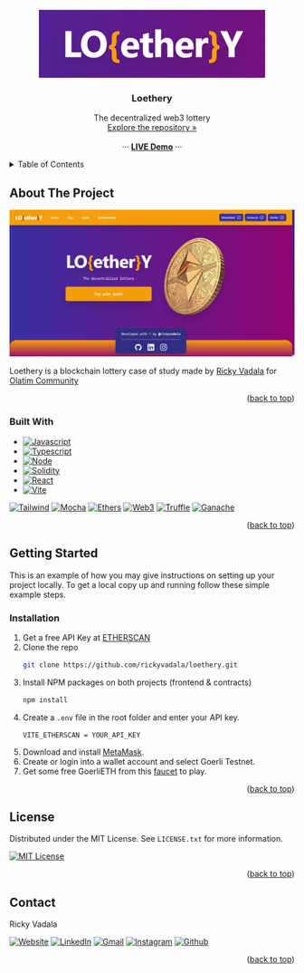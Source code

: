 

<!-- PROJECT LOGO -->
<br />
<div align="center">
  <a href="https://github.com/rickyvadala/loethery">
    <img src="images/logo.png" alt="Logo" width="400">
  </a>

<h3 align="center">Loethery</h3>

  <p align="center">
    The decentralized web3 lottery
    <br />
    <a href="https://github.com/rickyvadala/loethery">Explore the repository »</a>
    <br />
    <br />
    ··· <a href="https://loethery.rickyvadala.com"><strong>LIVE Demo</strong></a> ···
  </p>
</div>



<!-- TABLE OF CONTENTS -->
<details>
  <summary>Table of Contents</summary>
  <ol>
    <li>
      <a href="#about-the-project">About The Project</a>
      <ul>
        <li><a href="#built-with">Built With</a></li>
      </ul>
    </li>
    <li>
      <a href="#getting-started">Getting Started</a>
    </li>
    <li><a href="#license">License</a></li>
  </ol>
</details>



<!-- ABOUT THE PROJECT -->
## About The Project

[![Product Name Screen Shot][product-screenshot]](https://loethery.rickyvadala.com)

Loethery is a blockchain lottery case of study made by <a target="_blank" href="http://rickyvadala.com/">Ricky Vadala</a> for <a target="_blank" href="http://olatim.com/">Olatim Community</a>    

<p align="right">(<a href="#readme-top">back to top</a>)</p>



### Built With

* [![Javascript][Javascript]][Javascript-url]
* [![Typescript][Typescript]][Typescript-url]
* [![Node][Node]][Node-url]
* [![Solidity][Solidity]][Solidity-url]
* [![React][React.js]][React-url]
* [![Vite][Vite]][Vite-url]

[![Tailwind][Tailwind]][Tailwind-url]
[![Mocha][Mocha]][Mocha-url]
[![Ethers][Ethers]][Ethers-url]
[![Web3][Web3]][Web3-url]
[![Truffle][Truffle]][Truffle-url]
[![Ganache][Ganache]][Ganache-url]


<p align="right">(<a href="#readme-top">back to top</a>)</p>



<!-- GETTING STARTED -->
## Getting Started

This is an example of how you may give instructions on setting up your project locally.
To get a local copy up and running follow these simple example steps.

### Installation

1. Get a free API Key at [ETHERSCAN](https://etherscan.io/)
2. Clone the repo
   ```sh
   git clone https://github.com/rickyvadala/loethery.git
   ```
3. Install NPM packages on both projects (frontend & contracts)
   ```sh
   npm install
   ```
4. Create a `.env` file in the root folder and enter your API key.
   ```
   VITE_ETHERSCAN = YOUR_API_KEY
   ```
5. Download and install [MetaMask](https://metamask.io/).
6. Create or login into a wallet account and select Goerli Testnet.
7. Get some free GoerliETH from this [faucet](https://goerlifaucet.com/) to play.

<p align="right">(<a href="#readme-top">back to top</a>)</p>


<!-- LICENSE -->
## License

Distributed under the MIT License. See `LICENSE.txt` for more information.

[![MIT License][license-shield]][license-url]


<p align="right">(<a href="#readme-top">back to top</a>)</p>



<!-- CONTACT -->
## Contact

Ricky Vadala

[![Website][website-shield]][website-url]
[![LinkedIn][linkedin-shield]][linkedin-url]
[![Gmail][gmail-shield]][gmail-url]
[![Instagram][instagram-shield]][instagram-url]
[![Github][github-shield]][github-url]


<p align="right">(<a href="#readme-top">back to top</a>)</p>


<!-- MARKDOWN LINKS & IMAGES -->
<!-- https://www.markdownguide.org/basic-syntax/#reference-style-links -->
[contributors-shield]: https://img.shields.io/github/contributors/rickyvadala/loethery.svg?style=for-the-badge
[contributors-url]: https://github.com/rickyvadala/loethery/graphs/contributors
[forks-shield]: https://img.shields.io/github/forks/rickyvadala/loethery.svg?style=for-the-badge
[forks-url]: https://github.com/rickyvadala/loethery/network/members
[stars-shield]: https://img.shields.io/github/stars/rickyvadala/loethery.svg?style=for-the-badge
[stars-url]: https://github.com/rickyvadala/loethery/stargazers
[issues-shield]: https://img.shields.io/github/issues/rickyvadala/loethery.svg?style=for-the-badge
[issues-url]: https://github.com/rickyvadala/loethery/issues
[license-shield]: https://img.shields.io/github/license/rickyvadala/loethery.svg?style=for-the-badge
[license-url]: https://github.com/rickyvadala/loethery/blob/master/LICENSE.txt
[linkedin-shield]: https://img.shields.io/badge/linkedIn-black?style=for-the-badge&logo=linkedin&colorB=555
[linkedin-url]: https://linkedin.com/in/ricardovadala
[gmail-shield]: https://img.shields.io/badge/mail-black?style=for-the-badge&logo=gmail&colorB=555
[gmail-url]: mailto:rickyvadala@gmail.com
[instagram-shield]: https://img.shields.io/badge/instagram-black?style=for-the-badge&logo=instagram&colorB=555
[instagram-url]: mailto:rickyvadala@gmail.com
[github-shield]: https://img.shields.io/badge/github-black?style=for-the-badge&logo=github&color=555
[github-url]: mailto:rickyvadala@gmail.com
[website-shield]: https://img.shields.io/badge/website-black?style=for-the-badge&logo=googlemaps&colorB=555
[website-url]: http://rickyvadala.com

[product-screenshot]: images/loethery.png

[Next.js]: https://img.shields.io/badge/next.js-000000?style=for-the-badge&logo=nextdotjs&logoColor=white
[Next-url]: https://nextjs.org/
[React.js]: https://img.shields.io/badge/react-black?style=for-the-badge&logo=react&logoColor=61DAFB
[React-url]: https://reactjs.org/
[Vue.js]: https://img.shields.io/badge/Vue.js-35495E?style=for-the-badge&logo=vuedotjs&logoColor=4FC08D
[Vue-url]: https://vuejs.org/
[Angular.io]: https://img.shields.io/badge/Angular-DD0031?style=for-the-badge&logo=angular&logoColor=white
[Angular-url]: https://angular.io/
[Svelte.dev]: https://img.shields.io/badge/Svelte-4A4A55?style=for-the-badge&logo=svelte&logoColor=FF3E00
[Svelte-url]: https://svelte.dev/
[Laravel.com]: https://img.shields.io/badge/Laravel-FF2D20?style=for-the-badge&logo=laravel&logoColor=white
[Laravel-url]: https://laravel.com
[Bootstrap.com]: https://img.shields.io/badge/Bootstrap-563D7C?style=for-the-badge&logo=bootstrap&logoColor=white
[Bootstrap-url]: https://getbootstrap.com
[JQuery.com]: https://img.shields.io/badge/jQuery-0769AD?style=for-the-badge&logo=jquery&logoColor=white
[JQuery-url]: https://jquery.com 
[Vite]: https://img.shields.io/badge/vite-black?style=for-the-badge&logo=vite&logoColor=9468fe
[Vite-url]: https://vitejs.dev/
[Tailwind]: https://img.shields.io/badge/tailwind-black?style=for-the-badge&logo=tailwindcss&logoColor=blue
[Tailwind-url]: https://tailwindcss.com/
[Solidity]: https://img.shields.io/badge/solidity-black?style=for-the-badge&logo=solidity&logoColor=darkgray
[Solidity-url]: https://soliditylang.org/
[Javascript]: https://img.shields.io/badge/javascript-black?style=for-the-badge&logo=javascript&logoColor=yellow
[Javascript-url]: https://www.ecma-international.org/publications-and-standards/standards/ecma-262/
[Typescript]: https://img.shields.io/badge/typescript-black?style=for-the-badge&logo=typescript&logoColor=blue
[Typescript-url]: https://www.typescriptlang.org/
[Node]: https://img.shields.io/badge/node-black?style=for-the-badge&logo=nodedotjs&logoColor=green
[Node-url]: https://nodejs.org/en/
[Mocha]: https://img.shields.io/badge/mocha-black?style=for-the-badge&logo=mocha&logoColor=brown
[Mocha-url]: https://mochajs.org/
[Ethers]: https://img.shields.io/badge/ethers.js-black?style=for-the-badge&logo=ethersdotjs&logoColor=white
[Ethers-url]: https://docs.ethers.org/
[Web3]: https://img.shields.io/badge/web3.js-black?style=for-the-badge&logo=web3&logoColor=white
[Web3-url]: https://web3js.org/
[Truffle]: https://img.shields.io/badge/truffle-black?style=for-the-badge&logo=truffle&logoColor=white
[Truffle-url]: https://trufflesuite.com/
[Ganache]: https://img.shields.io/badge/ganache-black?style=for-the-badge&logo=ganache&logoColor=white
[Ganache-url]: https://trufflesuite.com/docs/ganache
